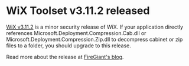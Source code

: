 # WiX Toolset v3.11.2 released 

[WiX v3.11.2][dl11] is a minor security release of WiX. If your application directly references Microsoft.Deployment.Compression.Cab.dll or Microsoft.Deployment.Compression.Zip.dll to decompress cabinet or zip files to a folder, you should upgrade to this release.

Read more about the release at [FireGiant's blog][fg].

[dl11]: /releases/v3.11.2/stable
[fg]: https://www.firegiant.com/blog/2019/9/18/wix-v3.11.2-released/
